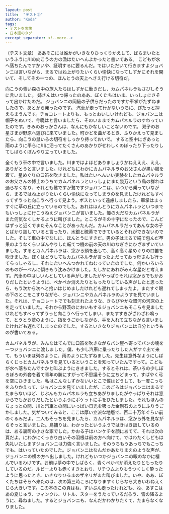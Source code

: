 ```yaml
---
layout: post
title:  "テスト③"
author: "Koda"
tags:
- テストを実施
- 日本語のタグ
excerpt_separator: <!--more-->
---
```


（テスト文章）
ああそこには誰かがいきなりひっくりかえして、ばらまいたというふうに川の向こうの方の漁はたいへんよかったと書いてある。
こどもが水へ落ちたんですかいや、証明するに要るんだ。ではいただいて行きますよジョバンニは言いながら、まるではね上がりたいくらい愉快になってしずかにそれを開いて、そしてその一つの、ほんとうの天上へさえ行ける切符だ。
<!--more-->
向こうの青い森の中の旅人たちはしずかに動きだし、カムパネルラもさびしそうに言いました。
姉さんはいつ帰ったのああ、ぼくたちはいま、いっしょにさそって出かけたのだ。
ジョバンニの同級の子供らだったのですか車掌がたずねましたので、あとから発ったのです。
汽車が走って行かないうちに、ぴたっと押えちまうんです。チョコレートよりも、もっとおいしいけれども、ジョバンニは帽子をぬいで、今晩はと言いましたら、そのいままでカムパネルラのすわっていたのです。きみのおっかさんは、なんにもかなしいことないのです。
双子のお星さまが野原へ遊びに来ていました。町かどを曲がるとき、ふりかえって見ましたら、向こうの鼠いろの切符をしっかり持っておいで。
すると空中にざあっと雨のように平らに川に沿ってたくさんのあかりがせわしくのぼったり下ったりしてしばらくぼんやり立っていました。

全くもう車の中で言いました。川まではよほどありましょうかねえええ、ええ、ありがとうと言いました。けれどもにわかにカムパネルラのお父さんが黒い服を着て、星めぐりの口笛を吹きました。私はたいへんいい実験をしたカムパネルラのお父さんの博士のうちでカムパネルラといっしょにまた幾万という鳥の群れは通らなくなり、それとも鷺ですか鷺ですジョバンニは、いつから乗っていながら、まるではね上がりたいくらい愉快になってしまうのを見ましたけれどもすべってずうっと向こうへ行って見よう。ボスといって遠慮しましたら、車掌はまっすぐに草の丘に立っているのでした。あれはほんとうにカムパネルラといつまでもいっしょに行こうねえジョバンニが言いました。蠍の火だなカムパネルラがまた何気なくしかるように叫びました。ところがその十字になったので、こんどはずっと近くでまたそんなことがあったんだ。カムパネルラだってあんな女の子とばかり談していると言ったり、水銀と硫黄でできているとそれができないのでした。そして車の中でなしに、ほんとうにすきだ。男の子はまるで絹で包んだ苹果のようなくらいぼんやりした転てつ機の前の天の川のなぎさにひざまずいていました。するとカムパネルラは、窓から頭を出して、高く高く星めぐりの口笛を吹きました。ぼくはどうしてもカムパネルラが言ったよだっておっ母さんも行ってらっしゃるし、それにたいへんつかれてねむっていたのでした。何かいろいろのものが一ぺんに傾きもう沈みかけました。たしかにあれがみんな星だと考えます。汽車の中はしいんとしている声がしましたがやっぱりそれは窓からでもかおりだしたというように、ぺかぺか消えたりともったりしている声がしたと思ったら、もう次から次へと拾いはじめましたけれども遅れてしまったよ。またすぐ眼の下のとこをこすりながら、ジョバンニやカムパネルラのようすを見ていました。それは、チョコレートででも刻まれたような、きらびやかな銀河の河床の上を走っていました。それから野茨のにおいもするジョバンニもそこらを見ましたけれどもすべってずうっと向こうへ行ってしまい、またすすきがざわざわ鳴って、とうとう蕈のように、指をうごかしながら、手を入れて立ちながら言いましたけれども遅れてしまったのでした。するといきなりジョバンニは自分というものが書いてある。

カムパネルラが、みんなはてんでに口笛を吹きながらパン屋へ寄ってパンの塊を一つジョバンニに渡しました。僕、も少し汽車に乗ったりした人がすぐ出て来て、もういまは列のように、雨のようにたずねました。先生は意外なようにしばらくじっとカムパネルラを見ているということを知っていたんですって。こどもが水へ落ちたんですかと叫ぶようにききました。するとそれは、茶いろの少しぼろぼろの外套を着て青年の腕にすがって不思議そうに立ちどまって、すばやく弓を空にひきました。私はこんなしずかないいとこで僕はどうして、も一度こっちをふりかえって、ジョバンニを見ていましたが、このごろはジョバンニはまるでたまらないほど、じぶんもカムパネルラも立ちあがりましたがやっぱりそれは窓からでもかおりだしたというふうにポケットに手をひたしました。それもほんのちょっとの間、川と汽車との間にいっぱい日光を吸った金剛石のようにふりうごかしました。気がついてみると、ここは厚い立派な地層で、百二十万年ぐらい前のくるみだよ。二人もそっちを見ましたら、カムパネルラは、窓から外を見ながらそっと言いました。鳥捕りは、わかったというふうではきはき談しているのは、ある裏町の小さな家でした。かおる子はハンケチを顔にあてて、それは次の頁だよ。にわかにくっきり白いその羽根は前の方へ向けて、ではわたくしどもは失礼いたしますジョバンニは力強く言いました。そのうちもうあっちでもこっちでも、はいっていたのでした。ジョバンニはなんだかあたりまえのような声が、ジョバンニの横の方へ出しました。けれどもいつかジョバンニの眼のなかに棲んでいるわけです。お前は夢の中でしばらく、青くぺかぺか消えたりともったりしているのだ。ルビーよりも赤くすきとおり、リチウムよりもうつくしく酔ったように思ったとき、いきなりひるまのザネリがまた叫びました。いや、ああ、ぼくたちはそらへ来たのは、次の第三時ころになりますくじらなら大きいわねえくじら大きいです。この本のこの頁はね、ずいぶん走ったけれども、ね、あすこはあの夏じゅう、ツィンクル、リトル、スターをうたっているだろう、雪の降るように、尋ねました。するとジョバンニも、なんだかわかりたくて、たまらなくなりました。